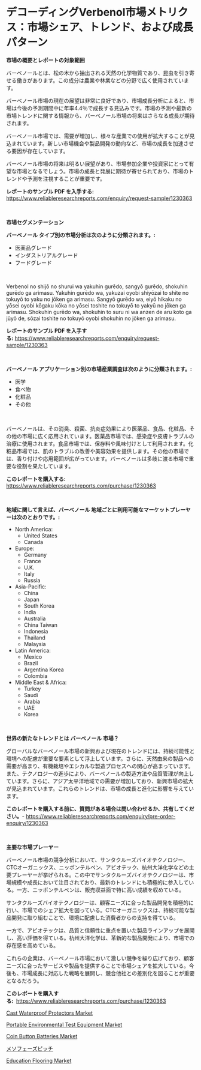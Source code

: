 <p><h1>デコーディングVerbenol市場メトリクス：市場シェア、トレンド、および成長パターン</h1></p><p><strong>市場の概要とレポートの対象範囲</strong></p>
<p><p>バーベノールとは、松の木から抽出される天然の化学物質であり、昆虫を引き寄せる働きがあります。この成分は農業や林業などの分野で広く使用されています。</p><p>バーベノール市場の現在の展望は非常に良好であり、市場成長分析によると、市場は今後の予測期間中に年率4.4％で成長する見込みです。市場の予測や最新の市場トレンドに関する情報から、バーベノール市場の将来はさらなる成長が期待されます。</p><p>バーベノール市場では、需要が増加し、様々な産業での使用が拡大することが見込まれています。新しい市場機会や製品開発の動向など、市場の成長を加速させる要因が存在しています。</p><p>バーベノール市場の将来は明るい展望があり、市場参加企業や投資家にとって有望な市場となるでしょう。市場の成長と発展に期待が寄せられており、市場のトレンドや予測を注視することが重要です。</p></p>
<p><strong>レポートのサンプル PDF を入手する:</strong> <a href="https://www.reliableresearchreports.com/enquiry/request-sample/1230363">https://www.reliableresearchreports.com/enquiry/request-sample/1230363</a></p>
<p>&nbsp;</p>
<p><strong>市場セグメンテーション</strong></p>
<p><strong>バーベノール タイプ別の市場分析は次のように分類されます。:</strong></p>
<p><ul><li>医薬品グレード</li><li>インダストリアルグレード</li><li>フードグレード</li></ul></p>
<p>&nbsp;</p>
<p><p>Verbenol no shijō no shurui wa yakuhin gurēdo, sangyō gurēdo, shokuhin gurēdo ga arimasu. Yakuhin gurēdo wa, yakuzai oyobi shiyōzai to shite no tokuyō to yaku no jōken ga arimasu. Sangyō gurēdo wa, eiyō hikaku no yōsei oyobi kōgaku kōka no yōsei toshite no tokuyō to yakyū no jōken ga arimasu. Shokuhin gurēdo wa, shokuhin to suru ni wa anzen de aru koto ga jūyō de, sōzai toshite no tokuyō oyobi shokuhin no jōken ga arimasu.</p></p>
<p><strong>レポートのサンプル PDF を入手する:</strong>&nbsp;<a href="https://www.reliableresearchreports.com/enquiry/request-sample/1230363">https://www.reliableresearchreports.com/enquiry/request-sample/1230363</a></p>
<p>&nbsp;</p>
<p><strong> バーベノール アプリケーション別の市場産業調査は次のように分類されます。:</strong></p>
<p><ul><li>医学</li><li>食べ物</li><li>化粧品</li><li>その他</li></ul></p>
<p>&nbsp;</p>
<p><p>バーベノールは、その消臭、殺菌、抗炎症効果により医薬品、食品、化粧品、その他の市場に広く応用されています。医薬品市場では、感染症や皮膚トラブルの治療に使用されます。食品市場では、保存料や風味付けとして利用されます。化粧品市場では、肌のトラブルの改善や美容効果を提供します。その他の市場では、香り付けや応用範囲が広がっています。バーベノールは多岐に渡る市場で重要な役割を果たしています。</p></p>
<p><strong>このレポートを購入する:</strong>&nbsp; <a href="https://www.reliableresearchreports.com/purchase/1230363">https://www.reliableresearchreports.com/purchase/1230363</a></p>
<p>&nbsp;</p>
<p><strong>地域に関して言えば、バーベノール 地域ごとに利用可能なマーケットプレーヤーは次のとおりです。:</strong></p>
<p><ul>
    <li>
        North America:
        <ul>
            <li>United States</li>
            <li>Canada</li>
        </ul>
    </li>
    <li>
        Europe:
        <ul>
            <li>Germany</li>
            <li>France</li>
            <li>U.K.</li>
            <li>Italy</li>
            <li>Russia</li>
        </ul>
    </li>
    <li>
        Asia-Pacific:
        <ul>
            <li>China</li>
            <li>Japan</li>
            <li>South Korea</li>
            <li>India</li>
            <li>Australia</li>
            <li>China Taiwan</li>
            <li>Indonesia</li>
            <li>Thailand</li>
            <li>Malaysia</li>
        </ul>
    </li>
    <li>
        Latin America:
        <ul>
            <li>Mexico</li>
            <li>Brazil</li>
            <li>Argentina Korea</li>
            <li>Colombia</li>
        </ul>
    </li>
    <li>
        Middle East & Africa:
        <ul>
            <li>Turkey</li>
            <li>Saudi</li>
            <li>Arabia</li>
            <li>UAE</li>
            <li>Korea</li>
        </ul>
    </li>
    </ul></p>
<p>&nbsp;</p>
<p><strong>世界の新たなトレンドとは バーベノール 市場？</strong></p>
<p><p>グローバルなバーベノール市場の新興および現在のトレンドには、持続可能性と環境への配慮が重要な要素として浮上しています。さらに、天然由来の製品への需要が高まり、有機栽培やエシカルな製造プロセスへの関心が高まっています。また、テクノロジーの進歩により、バーベノールの製造方法や品質管理が向上しています。さらに、アジア太平洋地域での需要が増加しており、新興市場の拡大が見込まれています。これらのトレンドは、市場の成長と進化に影響を与えています。</p></p>
<p><strong>このレポートを購入する前に、質問がある場合は問い合わせるか、共有してください。</strong>- <a href="https://www.reliableresearchreports.com/enquiry/pre-order-enquiry/1230363">https://www.reliableresearchreports.com/enquiry/pre-order-enquiry/1230363</a></p>
<p>&nbsp;</p>
<p><strong>主要な市場プレーヤー</strong></p>
<p><p>バーベノール市場の競争分析において、サンタクルーズバイオテクノロジー、CTCオーガニックス、ニッポンテルペン、アビオテック、杭州大洋化学などの主要プレーヤーが挙げられる。この中でサンタクルーズバイオテクノロジーは、市場規模や成長において注目されており、最新のトレンドにも積極的に参入している。一方、ニッポンテルペンは、販売収益面で特に高い成績を収めている。</p><p>サンタクルーズバイオテクノロジーは、顧客ニーズに合った製品開発を積極的に行い、市場でのシェア拡大を図っている。CTCオーガニックスは、持続可能な製品開発に取り組むことで、環境に配慮した消費者からの支持を得ている。</p><p>一方で、アビオテックは、品質と信頼性に重点を置いた製品ラインアップを展開し、高い評価を得ている。杭州大洋化学は、革新的な製品開発により、市場での存在感を高めている。</p><p>これらの企業は、バーベノール市場において激しい競争を繰り広げており、顧客ニーズに合ったサービスや製品を提供することで市場シェアを拡大している。今後も、市場成長に対応した戦略を展開し、競合他社との差別化を図ることが重要となるだろう。</p></p>
<p><strong>このレポートを購入する:</strong>&nbsp;&nbsp;<a href="https://www.reliableresearchreports.com/purchase/1230363">https://www.reliableresearchreports.com/purchase/1230363</a></p>
<p><p><a href="https://issuu.com/reportprime-2/docs/cast-waterproof-protectors-market-size-2030.pptx">Cast Waterproof Protectors Market</a></p><p><a href="https://issuu.com/reportprime-2/docs/portable-environmental-test-equipment-market-size-">Portable Environmental Test Equipment Market</a></p><p><a href="https://github.com/dringals/Market-Research-Report-List-3/blob/main/coin-button-batteries-market.md">Coin Button Batteries Market</a></p><p><a href="https://github.com/sghwr779811674/Market-Research-Report-List-1/blob/main/42468193645.md">メソフェーズピッチ</a></p><p><a href="https://github.com/lbird53714/Market-Research-Report-List-3/blob/main/education-flooring-market.md">Education Flooring Market</a></p></p>